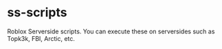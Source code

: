 # ss-scripts
Roblox Serverside scripts. You can execute these on serversides such as Topk3k, FBI, Arctic, etc.
